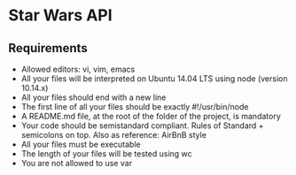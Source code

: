# Star Wars API

## Requirements

-   Allowed editors: vi, vim, emacs
-   All your files will be interpreted on Ubuntu 14.04 LTS using node (version 10.14.x)
-   All your files should end with a new line
-   The first line of all your files should be exactly #!/usr/bin/node
-   A README.md file, at the root of the folder of the project, is mandatory
-   Your code should be semistandard compliant. Rules of Standard + semicolons on top. Also as reference: AirBnB style
-   All your files must be executable
-   The length of your files will be tested using wc
-   You are not allowed to use var
